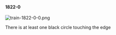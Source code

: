 #### 1822-0
![train-1822-0-0.png](https://github.com/lil-lab/nlvr/raw/master/nlvr/train/images/22/train-1822-0-0.png "train-1822-0-0.png")

There is at least one black circle touching the edge